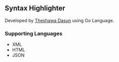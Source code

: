 ## Syntax Highlighter

Developed by [Theshawa Dasun](https://theshawa-dev.web.app) using Go Language.

### Supporting Languages

- XML
- HTML
- JSON


